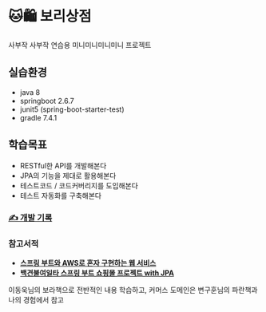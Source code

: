 # 

# 🐱🛍️ 보리상점

사부작 사부작 연습용 미니미니미니미니 프로젝트

## 실습환경

- java 8
- springboot 2.6.7
- junit5 (spring-boot-starter-test)
- gradle 7.4.1

## 학습목표

- RESTful한 API를 개발해본다
- JPA의 기능을 제대로 활용해본다
- 테스트코드 / 코드커버리지를 도입해본다
- 테스트 자동화를 구축해본다

### [✍️ 개발 기록](https://www.notion.so/kym9129/892d86ba29be45cabc4c511c06eee19a)

### 참고서적

- [**스프링 부트와 AWS로 혼자 구현하는 웹 서비스**](http://www.kyobobook.co.kr/product/detailViewKor.laf?ejkGb=KOR&mallGb=KOR&barcode=9788965402602&orderClick=LEA&Kc=)
- [**백견불여일타 스프링 부트 쇼핑몰 프로젝트 with JPA**](http://www.kyobobook.co.kr/product/detailViewKor.laf?ejkGb=KOR&mallGb=KOR&barcode=9788997924899&orderClick=LAG&Kc=)

이동욱님의 보라책으로 전반적인 내용 학습하고, 커머스 도메인은 변구훈님의 파란책과 나의 경험에서 참고